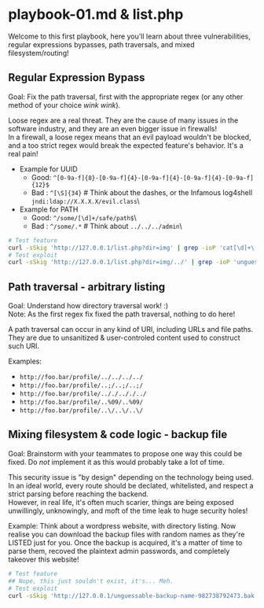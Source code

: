 # playbook-01.md & list.php

Welcome to this first playbook, here you'll learn about three vulnerabilities, regular expressions bypasses, path traversals, and mixed filesystem/routing!


## Regular Expression Bypass

Goal: Fix the path traversal, first with the appropriate regex (or any other method of your choice *wink wink*).

Loose regex are a real threat. They are the cause of many issues in the software industry, and they are an even bigger issue in firewalls!\
In a firewall, a loose regex means that an evil payload wouldn't be blocked, and a too strict regex would break the expected feature's behavior. It's a real pain!

- Example for UUID
    - Good: `^[0-9a-f]{8}-[0-9a-f]{4}-[0-9a-f]{4}-[0-9a-f]{4}-[0-9a-f]{12}$`
    - Bad : `^[\S]{34}`   # Think about the dashes, or the Infamous log4shell `jndi:ldap://X.X.X.X/evil.class`\
- Example for PATH
    - Good: `^/some/[\d]+/safe/path$`\
    - Bad : `^/some/.*`   # Think about `../../../admin`\

```bash
# Test feature
curl -sSkig 'http://127.0.0.1/list.php?dir=img' | grep -ioP 'cat[\d]+\.jpeg' # Should list all images (cat1.jpeg,cat2.jpeg,cat3.jpeg)
# Test exploit
curl -sSkig 'http://127.0.0.1/list.php?dir=img/../' | grep -ioP 'unguessable[^ ]+\.bak' # Should output unguessable-backup-name-982738792473.bak
```


## Path traversal - arbitrary listing

Goal: Understand how directory traversal work! :)\
Note: As the first regex fix fixed the path traversal, nothing to do here!

A path traversal can occur in any kind of URI, including URLs and file paths. They are due to unsanitized & user-controled content used to construct such URI. 

Examples:

- `http://foo.bar/profile/../../../../`
- `http://foo.bar/profile/..;/..;/..;/`
- `http://foo.bar/profile/.././.././../`
- `http://foo.bar/profile/..%09/..%09/`
- `http://foo.bar/profile/..\/..\/..\/`


## Mixing filesystem & code logic - backup file

Goal: Brainstorm with your teammates to propose one way this could be fixed. Do *not* implement it as this would probably take a lot of time.

This security issue is "by design" depending on the technology being used.\
In an ideal world, every route should be declated, whitelisted, and respect a strict parsing before reaching the backend.\
However, in real life, it's often much scarier, things are being exposed unwillingly, unknowingly, and moft of the time leak to huge security holes!

Example: Think about a wordpress website, with directory listing. Now realise you can download the backup files with random names as they're LISTED just for you. Once the backup is acquired, it's a matter of time to parse them, recoved the plaintext admin passwords, and completely takeover this website!

```bash
# Test feature
## Nope, this just souldn't exist, it's... Meh.
# Test exploit
curl -sSkig 'http://127.0.0.1/unguessable-backup-name-982738792473.bak'
```

